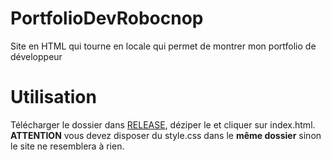 # PortfolioDevRobocnop
Site en HTML qui tourne en locale qui permet de montrer mon portfolio de développeur

# Utilisation

Télécharger le dossier dans [RELEASE](https://github.com/Robocnop/PortfolioDevRobocnop/releases), déziper le et cliquer sur index.html.
<b>ATTENTION</b> vous devez disposer du style.css dans le <b>même dossier</b> sinon le site ne resemblera à rien.
